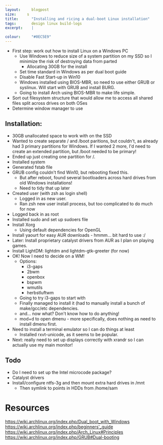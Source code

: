 ```yaml
---
layout: 	blogpost
size:     s
title:  	"Installing and ricing a dual-boot Linux installation"
tags:   	design linux build-logs
excerpt:	|

colour:		"#0EC5E9"
---
```


- First step: work out how to install Linux on a Windows PC
  - Use Windows to reduce size of a system partition on my SSD so I minimize the risk of destroying data from parted
    - Allocating 30GB for the install
  - Set time standard in Windows as per dual boot guide
  - Disable Fast Start-up in Win10
  - Windows installed using BIOS-MBR, so need to use either GRUB or syslinux. Will start with GRUB and install BURG.
  - Going to install Arch using BIOS-MBR to make life simple.
- Sort out filesystem structure that would allow me to access all shared files split across drives on both OSes
- Determine window manager to use

Installation:
-------------
- 30GB unallocated space to work with on the SSD
- Wanted to create separate / and /boot paritions, but couldn't, as already had 3 primary partitions for Windows. If I wanted 2 more, I'd need to create an extended partition, but /boot needed to be primary!
- Ended up just creating one partition for /.
- Installed system
- Generated fstab file
- GRUB config couldn't find Win10, but rebooting fixed this.
  - But after reboot, found several bootloaders across hard drives from old Windows installations!
  - Need to tidy that up later
- Created user (with zsh as login shell)
  - Logged in as new user.
  - Ran zsh new user install process, but too complicated to do much for now
- Logged back in as root
- Installed sudo and set up sudoers file
- Install Xorg
  - Using default dependencies for OpenGL
- Install yaourt for easy AUR downloads - hmmm... bit hard to use :/
- Later: Install proprietary catalyst drivers from AUR as I plan on playing games.
- Install LightDM: lightdm and lightdm-gtk-greeter (for now)
- OK! Now I need to decide on a WM!
  - Options:
    - i3-gaps
    - 2bwm
    - openbox
    - bspwm
    - wmutils
    - herbstluftwm
  - Going to try i3-gaps to start with
  - Finally managed to install it (had to manually install a bunch of make/gcc/etc dependencies.
  - and... now what? Don't know how to do anything!
   - mod+d to open dmenu - more specifically, does nothing as need to install dmenu first.
 - Need to install a terminal emulator so I can do things at least
   - Installed rxvt-unicode, as it seems to be popular.
- Next: really need to set up displays correctly with xrandr so I can actually use my main monitor!

Todo
----
- Do I need to set up the Intel microcode package?
- Catalyst drivers
- Install/configure ntfs-3g and then mount extra hard drives in /mnt
  - Then symlink to points in HDDs from /home/sam




Resources
=========
https://wiki.archlinux.org/index.php/Dual_boot_with_Windows
https://wiki.archlinux.org/index.php/beginners'_guide
https://wiki.archlinux.org/index.php/Arch_Linux#Principles
https://wiki.archlinux.org/index.php/GRUB#Dual-booting
